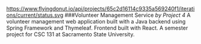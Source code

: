 https://www.flyingdonut.io/api/projects/65c2d16114c9335a569240f1/iterations/current/status.svg
###Volunteer Management Service
*by Project 4*
A volunteer management web application built with a Java backend using Spring Framework and Thymeleaf. Frontend built with React. 
A semester project for CSC 131 at Sacramento State University.

